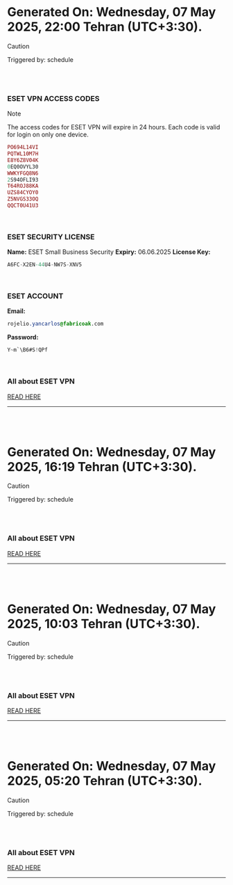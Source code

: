 # Generated On: Wednesday, 07 May 2025, 22:00 Tehran (UTC+3:30).

> [!CAUTION]
> Triggered by: schedule

<br><br>

### ESET VPN ACCESS CODES

> [!NOTE]
> The access codes for ESET VPN will expire in 24 hours.
> Each code is valid for login on only one device.

```ruby
PO694L14VI
PQTWL10M7H
E8Y6Z8V04K
0EQ0OVYL30
WWKYFGQ8N6
2S94OFLI93
T64ROJ88KA
UZS84CYOY0
Z5NVGS33OQ
QQCT0U41U3
```

<br>

### ESET SECURITY LICENSE

**Name:** ESET Small Business Security
**Expiry:** 06.06.2025
**License Key:**

```POV-Ray SDL
A6FC-X2EN-44U4-NW7S-XNV5
```

<br>

### ESET ACCOUNT

**Email:**

```CSS
rojelio.yancarlos@fabricoak.com
```

**Password:**

```POV-Ray SDL
Y~m`\B6#S!QPf
```

<br>

### All about ESET VPN

[READ HERE](https://t.me/F_NiREvil/2113)

---

<br><br>

# Generated On: Wednesday, 07 May 2025, 16:19 Tehran (UTC+3:30).

> [!CAUTION]
> Triggered by: schedule

<br><br>

### All about ESET VPN

[READ HERE](https://t.me/F_NiREvil/2113)

---

<br><br>

# Generated On: Wednesday, 07 May 2025, 10:03 Tehran (UTC+3:30).

> [!CAUTION]
> Triggered by: schedule

<br><br>

### All about ESET VPN

[READ HERE](https://t.me/F_NiREvil/2113)

---

<br><br>

# Generated On: Wednesday, 07 May 2025, 05:20 Tehran (UTC+3:30).

> [!CAUTION]
> Triggered by: schedule

<br><br>

### All about ESET VPN

[READ HERE](https://t.me/F_NiREvil/2113)

---

<br><br>

